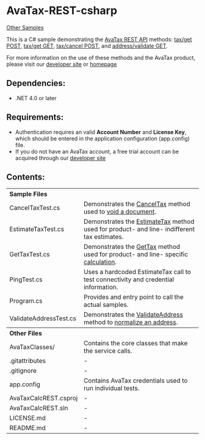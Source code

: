 AvaTax-REST-csharp
=====================
[Other Samples](http://developer.avalara.com/api-docs/api-sample-code)

This is a C# sample demonstrating the [AvaTax REST API](http://developer.avalara.com/api-docs/rest) methods:
 [tax/get POST](http://developer.avalara.com/api-docs/rest/tax/post/), [tax/get GET](http://developer.avalara.com/api-docs/rest/tax/get), [tax/cancel POST](http://developer.avalara.com/api-docs/rest/tax/cancel), and [address/validate GET](http://developer.avalara.com/api-docs/rest/address-validation).
 
 For more information on the use of these methods and the AvaTax product, please visit our [developer site](http://developer.avalara.com/) or [homepage](http://www.avalara.com/)

Dependencies:
-----------
- .NET 4.0 or later


Requirements:
----------
- Authentication requires an valid **Account Number** and **License Key**, which should be entered in the application configuration (app.config) file.
- If you do not have an AvaTax account, a free trial account can be acquired through our [developer site](http://developer.avalara.com/api-get-started)

Contents:
----------
 
<table>
<th colspan="2" align=left>Sample Files</th>
<tr><td>CancelTaxTest.cs</td><td>Demonstrates the <a href="http://developer.avalara.com/api-docs/rest/tax/cancel">CancelTax</a> method used to <a href="http://developer.avalara.com/api-docs/api-reference/canceltax">void a document</a>.</td></tr>
<tr><td>EstimateTaxTest.cs</td><td>Demonstrates the <a href="http://developer.avalara.com/api-docs/rest/tax/get">EstimateTax</a> method used for product- and line- indifferent tax estimates.</td></tr>
<tr><td>GetTaxTest.cs</td><td>Demonstrates the <a href="http://developer.avalara.com/api-docs/rest/tax/post">GetTax</a> method used for product- and line- specific <a href="http://developer.avalara.com/api-docs/api-reference/gettax">calculation</a>.</td></tr>
<tr><td>PingTest.cs</td><td>Uses a hardcoded EstimateTax call to test connectivity and credential information.</td></tr>
<tr><td>Program.cs</td><td>Provides and entry point to call the actual samples.</td></tr>
<tr><td>ValidateAddressTest.cs</td><td>Demonstrates the <a href="http://developer.avalara.com/api-docs/rest/address-validation">ValidateAddress</a> method to <a href="http://developer.avalara.com/api-docs/api-reference/address-validation">normalize an address</a>.</td></tr>
<th colspan="2" align=left>Other Files</th>
<tr><td>AvaTaxClasses/</td><td>Contains the core classes that make the service calls.</td></tr>
<tr><td>.gitattributes</td><td>-</td></tr>
<tr><td>.gitignore</td><td>-</td></tr>
<tr><td>app.config</td><td>Contains AvaTax credentials used to run individual tests.</td></tr>
<tr><td>AvaTaxCalcREST.csproj</td><td>-</td></tr>
<tr><td>AvaTaxCalcREST.sln</td><td>-</td></tr>
<tr><td>LICENSE.md</td><td>-</td></tr>
<tr><td>README.md</td><td>-</td></tr>
</table> 
